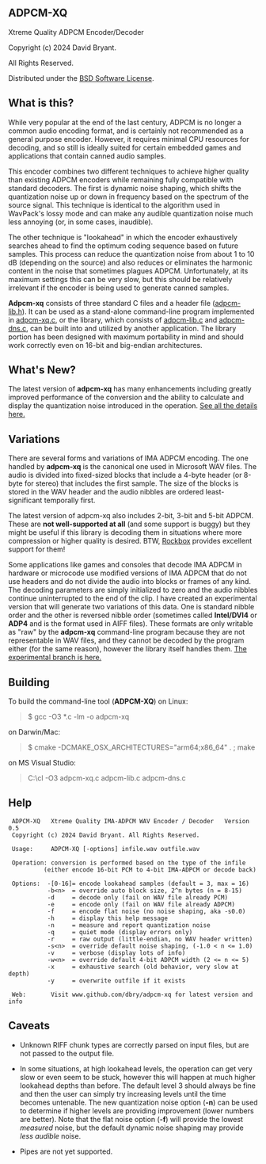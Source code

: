 ## ADPCM-XQ

Xtreme Quality ADPCM Encoder/Decoder

Copyright (c) 2024 David Bryant.

All Rights Reserved.

Distributed under the [BSD Software License](https://github.com/dbry/adpcm-xq/blob/master/license.txt).

## What is this?

While very popular at the end of the last century, ADPCM is no longer a
common audio encoding format, and is certainly not recommended as a general
purpose encoder. However, it requires minimal CPU resources for decoding,
and so still is ideally suited for certain embedded games and applications
that contain canned audio samples.

This encoder combines two different techniques to achieve higher quality
than existing ADPCM encoders while remaining fully compatible with standard
decoders. The first is dynamic noise shaping, which shifts the quantization
noise up or down in frequency based on the spectrum of the source signal.
This technique is identical to the algorithm used in WavPack's lossy mode
and can make any audible quantization noise much less annoying (or, in some
cases, inaudible).

The other technique is "lookahead" in which the encoder exhaustively
searches ahead to find the optimum coding sequence based on future samples.
This process can reduce the quantization noise from about 1 to 10 dB (depending
on the source) and also reduces or eliminates the harmonic content in the
noise that sometimes plagues ADPCM. Unfortunately, at its maximum settings
this can be very slow, but this should be relatively irrelevant if the
encoder is being used to generate canned samples.

**Adpcm-xq** consists of three standard C files and a header file ([adpcm-lib.h](adpcm-lib.h)).
It can be used as a stand-alone command-line program implemented in [adpcm-xq.c](adpcm-xq.c),
or the library, which consists of [adpcm-lib.c](adpcm-lib.c) and [adpcm-dns.c](adpcm-dns.c),
can be built into and utilized by another application. The library portion has
been designed with maximum portability in mind and should work correctly even
on 16-bit and big-endian architectures.

## What's New?

The latest version of **adpcm-xq** has many enhancements including greatly
improved performance of the conversion and the ability to calculate and display
the quantization noise introduced in the operation.
[See all the details here.](https://github.com/dbry/adpcm-xq/releases/tag/v0.5)

## Variations

There are several forms and variations of IMA ADPCM encoding. The one handled
by **adpcm-xq** is the canonical one used in Microsoft WAV files. The audio is
divided into fixed-sized blocks that include a 4-byte header (or 8-byte for
stereo) that includes the first sample. The size of the blocks is stored in the
WAV header and the audio nibbles are ordered least-significant temporally first.

The latest version of adpcm-xq also includes 2-bit, 3-bit and 5-bit ADPCM. These
are **not well-supported at all** (and some support is buggy) but they might be
useful if this library is decoding them in situations where more compression
or higher quality is desired. BTW, [Rockbox](https://www.rockbox.org/) provides
excellent support for them!

Some applications like games and consoles that decode IMA ADPCM in hardware or
microcode use modified versions of IMA ADPCM that do not use headers and do not
divide the audio into blocks or frames of any kind. The decoding parameters are
simply initialized to zero and the audio nibbles continue uninterrupted to the
end of the clip. I have created an experimental version that will generate two
variations of this data. One is standard nibble order and the other is reversed
nibble order (sometimes called **Intel/DVI4** or **ADP4** and is the format used in
AIFF files). These formats are only writable as "raw" by the **adpcm-xq** command-line
program because they are not representable in WAV files, and they cannot
be decoded by the program either (for the same reason), however the library
itself handles them. [The experimental branch is here.](https://github.com/dbry/adpcm-xq/commits/new-formats/)

## Building

To build the command-line tool (**ADPCM-XQ**) on Linux:

> $ gcc -O3 *.c -lm -o adpcm-xq

on Darwin/Mac:

> $ cmake -DCMAKE_OSX_ARCHITECTURES="arm64;x86_64" . ; make

on MS Visual Studio:

> C:\cl -O3 adpcm-xq.c adpcm-lib.c adpcm-dns.c

## Help

```
 ADPCM-XQ   Xtreme Quality IMA-ADPCM WAV Encoder / Decoder   Version 0.5
 Copyright (c) 2024 David Bryant. All Rights Reserved.

 Usage:     ADPCM-XQ [-options] infile.wav outfile.wav

 Operation: conversion is performed based on the type of the infile
          (either encode 16-bit PCM to 4-bit IMA-ADPCM or decode back)

 Options:  -[0-16]= encode lookahead samples (default = 3, max = 16)
           -b<n>  = override auto block size, 2^n bytes (n = 8-15)
           -d     = decode only (fail on WAV file already PCM)
           -e     = encode only (fail on WAV file already ADPCM)
           -f     = encode flat noise (no noise shaping, aka -s0.0)
           -h     = display this help message
           -n     = measure and report quantization noise
           -q     = quiet mode (display errors only)
           -r     = raw output (little-endian, no WAV header written)
           -s<n>  = override default noise shaping, (-1.0 < n <= 1.0)
           -v     = verbose (display lots of info)
           -w<n>  = override default 4-bit ADPCM width (2 <= n <= 5)
           -x     = exhaustive search (old behavior, very slow at depth)
           -y     = overwrite outfile if it exists

 Web:       Visit www.github.com/dbry/adpcm-xq for latest version and info

```

## Caveats

- Unknown RIFF chunk types are correctly parsed on input files, but are not
passed to the output file.

- In some situations, at high lookahead levels, the operation can get very slow
or even seem to be stuck, however this will happen at much higher lookahead depths
than before. The default level 3 should always be fine and then the user can
simply try increasing levels until the time becomes untenable. The new quantization
noise option (**-n**) can be used to determine if higher levels are providing
improvement (lower numbers are better). Note that the flat noise option (**-f**)
will provide the lowest *measured* noise, but the default dynamic noise shaping
may provide *less audible* noise.

- Pipes are not yet supported.
